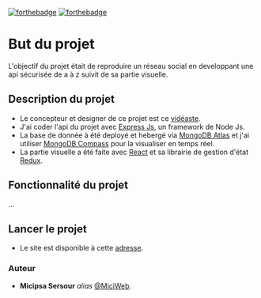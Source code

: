 [![forthebadge](https://forthebadge.com/images/badges/ctrl-c-ctrl-v.svg)](http://forthebadge.com)
[![forthebadge](https://forthebadge.com/images/badges/made-with-javascript.svg)](http://forthebadge.com)

# But du projet
L'objectif du projet était de reproduire un réseau social en developpant une api sécurisée de a à z suivit de sa partie visuelle.

## Description du projet
* Le concepteur et designer de ce projet est ce [vidéaste](https://www.youtube.com/c/FromScratchD%C3%A9veloppementWeb).
* J'ai coder l'api du projet avec [Express Js](https://expressjs.com/fr/), un framework de Node Js.
* La base de donnée à été deployé et hebergé via [MongoDB Atlas](https://www.mongodb.com/atlas/database) et j'ai utiliser [MongoDB Compass](https://www.mongodb.com/products/compass) pour la visualiser en temps réel.
* La partie visuelle a été faite avec [React](https://fr.reactjs.org/) et sa librairie de gestion d'état [Redux](https://redux.js.org/).
## Fonctionnalité du projet
...
## Lancer le projet
* Le site est disponible à cette [adresse]().

### Auteur
* **Micipsa Sersour** _alias_ [@MiciWeb](https://github.com/MiciWeb).

